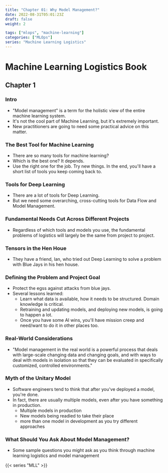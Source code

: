 ```yaml
---
title: "Chapter 01: Why Model Management?"
date: 2022-08-31T05:01:23Z
draft: false
weight: 2

tags: ["mlops", "machine-learning"]
categories: ["MLOps"]
series: "Machine Learning Logistics"
---
```


# Machine Learning Logistics Book

## Chapter 1

### Intro

- "Model management" is a term for the holistic view of the entire machine
  learning system.
- It's not the cool part of Machine Learning, but it's extremely important.
- New practitioners are going to need some practical advice on this matter.

<!--more-->

### The Best Tool for Machine Learning

- There are so many tools for machine learning?
- Which is the best one?  It depends.
- Use the right one for the job.  Try new things.  In the end, you'll have a
  short list of tools you keep coming back to.


### Tools for Deep Learning

- There are a lot of tools for Deep Learning.
- But we need some overarching, cross-cutting tools for Data Flow and Model
  Management.


### Fundamental Needs Cut Across Different Projects

- Regardless of which tools and models you use, the fundamental problems of
  logistics will largely be the same from project to project.


### Tensors in the Hen Houe

- They have a friend, Ian, who tried out Deep Learning to solve a problem with
  Blue Jays in his hen house.


### Defining the Problem and Project Goal

- Protect the egss against attacks from blue jays.
- Several lessons learned:
	- Learn what data is available, how it needs to be structured.  Domain
	  knowledge is critical.
	- Retraining and updating models, and deploying new models, is going to
	  happen a lot.
	- Once you have some AI wins, you'll have mission creep and need/want to do
	  it in other places too.


### Real-World Considerations

- "Model management in the real world is a powerful process that deals with
  large-scale changing data and changing goals, and with ways to deal with
models in isolation so that they can be evaluated in specifically customized,
controlled environments."


### Myth of the Unitary Model

- Software engineers tend to think that after you've deployed a model, you're
  done.
- In fact, there are usually multiple models, even after you have something in
  production.
	- Multiple models in production
	- New models being readied to take their place
	- more than one model in development as you try different approaches


### What Should You Ask About Model Management?

- Some sample questions you might ask as you think through machine learning
  logistics and model management

{{< series "MLL" >}}